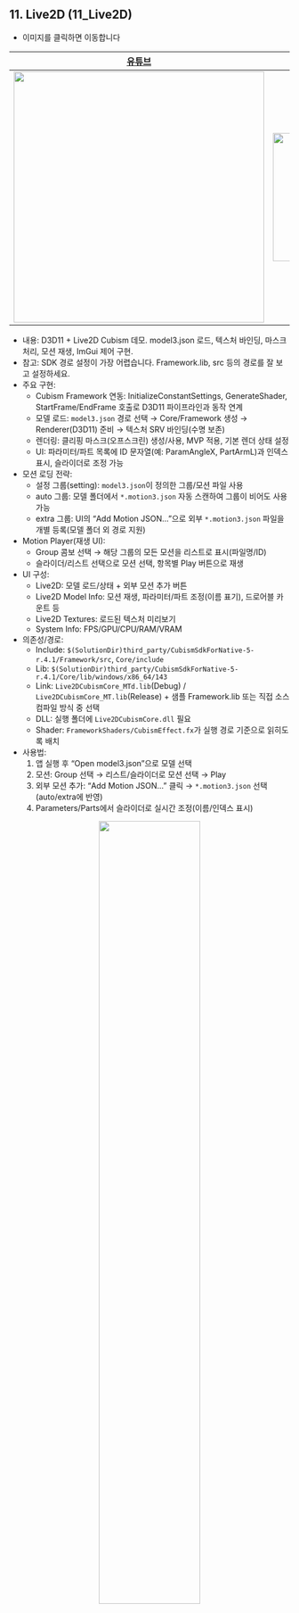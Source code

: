 ## 11. Live2D (11_Live2D)

- 이미지를 클릭하면 이동합니다

| [유튜브](https://www.youtube.com/watch?v=rGQOzdTvPmI) | [블로그](https://velog.io/@whoamicj/DX11Live2D-11Live2D-Live2D-CubismSDK) |
|---|---|
| <div align="center">[<img src="https://github.com/user-attachments/assets/323fa6c2-260b-4fba-aac5-e6db4bfdd04c" width="450"/>](https://www.youtube.com/watch?v=rGQOzdTvPmI)<br/></div> | <div align="center">[<img src="https://github.com/user-attachments/assets/602b0e58-c75f-444b-8b06-f4076d497e1f" width="230"/>](https://velog.io/@whoamicj/DX11Live2D-11Live2D-Live2D-CubismSDK)<br/></div> |

- 내용: D3D11 + Live2D Cubism 데모. model3.json 로드, 텍스처 바인딩, 마스크 처리, 모션 재생, ImGui 제어 구현.
- 참고: SDK 경로 설정이 가장 어렵습니다. Framework.lib, src 등의 경로를 잘 보고 설정하세요.
- 주요 구현:
  - Cubism Framework 연동: InitializeConstantSettings, GenerateShader, StartFrame/EndFrame 호출로 D3D11 파이프라인과 동작 연계
  - 모델 로드: `model3.json` 경로 선택 → Core/Framework 생성 → Renderer(D3D11) 준비 → 텍스처 SRV 바인딩(수명 보존)
  - 렌더링: 클리핑 마스크(오프스크린) 생성/사용, MVP 적용, 기본 렌더 상태 설정
  - UI: 파라미터/파트 목록에 ID 문자열(예: ParamAngleX, PartArmL)과 인덱스 표시, 슬라이더로 조정 가능
- 모션 로딩 전략:
  - 설정 그룹(setting): `model3.json`이 정의한 그룹/모션 파일 사용
  - auto 그룹: 모델 폴더에서 `*.motion3.json` 자동 스캔하여 그룹이 비어도 사용 가능
  - extra 그룹: UI의 “Add Motion JSON...”으로 외부 `*.motion3.json` 파일을 개별 등록(모델 폴더 외 경로 지원)
- Motion Player(재생 UI):
  - Group 콤보 선택 → 해당 그룹의 모든 모션을 리스트로 표시(파일명/ID)
  - 슬라이더/리스트 선택으로 모션 선택, 항목별 Play 버튼으로 재생
- UI 구성:
  - Live2D: 모델 로드/상태 + 외부 모션 추가 버튼
  - Live2D Model Info: 모션 재생, 파라미터/파트 조정(이름 표기), 드로어블 카운트 등
  - Live2D Textures: 로드된 텍스처 미리보기
  - System Info: FPS/GPU/CPU/RAM/VRAM
- 의존성/경로:
  - Include: `$(SolutionDir)third_party/CubismSdkForNative-5-r.4.1/Framework/src`, `Core/include`
  - Lib: `$(SolutionDir)third_party/CubismSdkForNative-5-r.4.1/Core/lib/windows/x86_64/143`
  - Link: `Live2DCubismCore_MTd.lib`(Debug) / `Live2DCubismCore_MT.lib`(Release) + 샘플 Framework.lib 또는 직접 소스 컴파일 방식 중 선택
  - DLL: 실행 폴더에 `Live2DCubismCore.dll` 필요
  - Shader: `FrameworkShaders/CubismEffect.fx`가 실행 경로 기준으로 읽히도록 배치
- 사용법:
  1) 앱 실행 후 “Open model3.json”으로 모델 선택
  2) 모션: Group 선택 → 리스트/슬라이더로 모션 선택 → Play
  3) 외부 모션 추가: “Add Motion JSON...” 클릭 → `*.motion3.json` 선택(auto/extra에 반영)
  4) Parameters/Parts에서 슬라이더로 실시간 조정(이름/인덱스 표시)
 

<p align="center">
  <img src="https://github.com/user-attachments/assets/3ac3d5cd-45b5-4ab1-be59-a25456c0ee9b" width="60%" />
</p>
